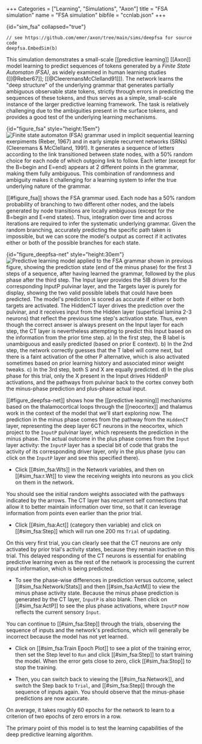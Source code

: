 +++
Categories = ["Learning", "Simulations", "Axon"]
title = "FSA simulation"
name = "FSA simulation"
bibfile = "ccnlab.json"
+++

{id="sim_fsa" collapsed="true"}
```Goal
// see https://github.com/emer/axon/tree/main/sims/deepfsa for source code
deepfsa.EmbedSim(b)
```

<div>

This simulation demonstrates a small-scale [[predictive learning]] [[Axon]] model learning to predict sequences of tokens generated by a _Finite State Automaton (FSA)_, as widely examined in human learning studies ([[@Reber67]]; [[@CleeremansMcClelland91]]). The network learns the "deep structure" of the underlying grammar that generates partially ambiguous observable state tokens, strictly through errors in predicting the sequences of these tokens, and thus serves as a simple, small-scale instance of the larger predictive learning framework. The task is relatively challenging due to the ambiguities present in the surface tokens, and provides a good test of the underlying learning mechanisms.

{id="figure_fsa" style="height:15em"}
![Finite state automaton (FSA) grammar used in implicit sequential learning exerpiments (Reber, 1967) and in early simple recurrent networks (SRNs) (Cleeremans & McClelland, 1991). It generates a sequence of letters according to the link transitioned between state nodes, with a 50% random choice for each node of which outgoing link to follow. Each letter (except for the B=begin and E=end) appears at 2 different points in the grammar, making them fully ambiguous. This combination of randomness and ambiguity makes it challenging for a learning system to infer the true underlying nature of the grammar.](media/fig_reber_grammar_fsa.png)

[[#figure_fsa]] shows the FSA grammar used. Each node has a 50% random probability of branching to two different other nodes, and the labels generated by node transitions are locally ambiguous (except for the B=begin and E=end states). Thus, integration over time and across iterations are required to infer the systematic underlying grammar. Given the random branching, accurately predicting the specific path taken is impossible, but we can score the model's output as correct if it activates either or both of the possible branches for each state.

{id="figure_deepfsa-net" style="height:30em"}
![Predictive learning model applied to the FSA grammar shown in previous figure, showing the prediction state (end of the minus phase) for the first 3 steps of a sequence, after having learned the grammar, followed by the plus phase after the third step. The Input layer provides the 5IB drivers for the corresponding InputP pulvinar layer, and the Targets layer is purely for display, showing the two valid possible labels that could have been predicted. The model's prediction is scored as accurate if either or both targets are activated. The HiddenCT layer drives the prediction over the pulvinar, and it receives input from the Hidden layer (superficial lamina 2-3 neurons) that reflect the previous time step's activation state. Thus, even though the correct answer is always present on the Input layer for each step, the CT layer is nevertheless attempting to predict this Input based on the information from the prior time step. a) In the first step, the B label is unambiguous and easily predicted (based on prior E context). b) In the 2nd step, the network correctly guesses that the T label will come next, but there is a faint activation of the other P alternative, which is also activated sometimes based on prior learning history and associated minor weight tweaks.  c) In the 3rd step, both S and X are equally predicted.  d) In the plus phase for this trial, only the X present in the Input  drives HiddenP activations, and the pathways from pulvinar back to the cortex convey both the minus-phase prediction and plus-phase actual input.](media/fig_deepfsa_net_3step.png)

[[#figure_deepfsa-net]] shows how the [[predictive learning]] mechanisms based on the thalamocortical loops through the [[neocortex]] and thalamus work in the context of the model that we'll start exploring now. The prediction in the minus phase comes from the pathway from the `HiddenCT` layer, representing the deep layer 6CT neurons in the neocortex, which project to the `InputP` pulvinar layer, which represents the prediction in the minus phase. The actual outcome in the plus phase comes from the `Input` layer activity: the `InputP` layer has a special bit of code that grabs the activity of its corresponding driver layer, only in the plus phase (you can click on the `InputP` layer and see this specified there).

* Click [[#sim_fsa:Wts]] in the Network variables, and then on [[#sim_fsa:r.Wt]] to view the receiving weights into neurons as you click on them in the network.

You should see the initial random weights associated with the pathways indicated by the arrows. The CT layer has recurrent self connections that allow it to better maintain information over time, so that it can leverage information from points even earlier than the prior trial.

* Click [[#sim_fsa:Act]] (category then variable) and click on [[#sim_fsa:Step]] which will run one 200 ms `Trial` of updating. 

On this very first trial, you can clearly see that the CT neurons are only activated by prior trial's activity states, because they remain inactive on this trial. This delayed responding of the CT neurons is essential for enabling predictive learning even as the rest of the network is processing the current input information, which is being predicted.

* To see the phase-wise differences in prediction versus outcome, select [[#sim_fsa:Network/Stats]] and then  [[#sim_fsa:ActM]] to view the minus phase activity state. Because the minus phase prediction is generated by the CT layer, `InputP` is also blank. Then click on [[#sim_fsa:ActP]] to see the plus phase activations, where `InputP` now reflects the current sensory `Input`.

You can continue to [[#sim_fsa:Step]] through the trials, observing the sequence of inputs and the network's predictions, which will generally be incorrect because the model has not yet learned.

* Click on [[#sim_fsa:Train Epoch Plot]] to see a plot of the training error, then set the Step level to `Run` and click [[#sim_fsa:Step]] to start training the model. When the error gets close to zero, click [[#sim_fsa:Stop]] to stop the training.

* Then, you can switch back to viewing the [[#sim_fsa:Network]], and switch the Step back to `Trial`, and [[#sim_fsa:Step]] through the sequence of inputs again. You should observe that the minus-phase predictions are now accurate.

On average, it takes roughly 60 epochs for the network to learn to a criterion of two epochs of zero errors in a row.

The primary point of this model is to test the learning capabilities of the deep predictive learning algorithm.

</div>

